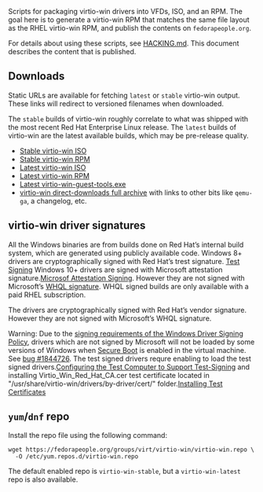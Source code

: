 Scripts for packaging virtio-win drivers into VFDs, ISO, and an RPM. The goal
here is to generate a virtio-win RPM that matches the same file layout as
the RHEL virtio-win RPM, and publish the contents on `fedorapeople.org`.

For details about using these scripts, see [HACKING.md](HACKING.md). This
document describes the content that is published.


## Downloads

Static URLs are available for fetching `latest` or `stable` virtio-win output.
These links will redirect to versioned filenames when downloaded.

The `stable` builds of virtio-win roughly correlate to what was shipped with the most recent Red Hat Enterprise Linux release. The `latest` builds of virtio-win are the latest available builds, which may be pre-release quality.

* [Stable virtio-win ISO](https://fedorapeople.org/groups/virt/virtio-win/direct-downloads/stable-virtio/virtio-win.iso)
* [Stable virtio-win RPM](https://fedorapeople.org/groups/virt/virtio-win/direct-downloads/stable-virtio/virtio-win.noarch.rpm)
* [Latest virtio-win ISO](https://fedorapeople.org/groups/virt/virtio-win/direct-downloads/latest-virtio/virtio-win.iso)
* [Latest virtio-win RPM](https://fedorapeople.org/groups/virt/virtio-win/direct-downloads/latest-virtio/virtio-win.noarch.rpm)
* [Latest virtio-win-guest-tools.exe](https://fedorapeople.org/groups/virt/virtio-win/direct-downloads/latest-virtio/virtio-win-guest-tools.exe)
* [virtio-win direct-downloads full archive](https://fedorapeople.org/groups/virt/virtio-win/direct-downloads/) with links to other bits like `qemu-ga`, a changelog, etc.


## virtio-win driver signatures

All the Windows binaries are from builds done on Red Hat’s internal build system, which are generated using publicly available code. Windows 8+ drivers are cryptographically signed with Red Hat’s trest signature. [Test Signing](https://docs.microsoft.com/en-us/windows-hardware/drivers/install/test-signing) Windows 10+ drivers are signed with Microsoft attestation signature.[Microsof Attestation Signing](https://docs.microsoft.com/en-us/windows-hardware/drivers/dashboard/code-signing-attestation). However they are not signed with Microsoft’s [WHQL signature](https://docs.microsoft.com/en-us/windows-hardware/drivers/install/whql-release-signature). WHQL signed builds are only available with a paid RHEL subscription.

The drivers are cryptographically signed with Red Hat’s vendor signature. However they are not signed with Microsoft’s WHQL signature.

Warning: Due to the [signing requirements of the Windows Driver Signing Policy](https://docs.microsoft.com/en-us/windows-hardware/drivers/install/kernel-mode-code-signing-policy\--windows-vista-and-later-#signing-requirements-by-version), drivers which are not signed by Microsoft will not be loaded by some versions of Windows when [Secure Boot](https://docs.microsoft.com/en-us/windows-hardware/design/device-experiences/oem-secure-boot) is enabled in the virtual machine. See [bug #1844726](https://bugzilla.redhat.com/1844726). The test signed drivers requre enabling to load the test signed drivers.[Configuring the Test Computer to Support Test-Signing](https://docs.microsoft.com/en-us/windows-hardware/drivers/install/configuring-the-test-computer-to-support-test-signing) and installing Virtio_Win_Red_Hat_CA.cer test certificate located in "/usr/share/virtio-win/drivers/by-driver/cert/" folder.[Installing Test Certificates](https://docs.microsoft.com/en-us/windows-hardware/drivers/install/installing-test-certificates)


## `yum`/`dnf` repo

Install the repo file using the following command:

```console
wget https://fedorapeople.org/groups/virt/virtio-win/virtio-win.repo \
  -O /etc/yum.repos.d/virtio-win.repo
```

The default enabled repo is `virtio-win-stable`, but a `virtio-win-latest` repo
is also available.
